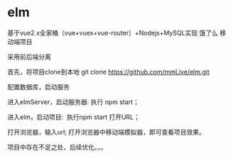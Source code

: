 # elm
 基于vue2.x全家桶（vue+vuex+vue-router）+Nodejs+MySQL实现 饿了么 移动端项目
 
 采用前后端分离
 
 首先，将项目clone到本地
 git clone https://github.com/mmLive/elm.git
 
 
 配置数据库，启动服务 
 
 进入elmServer，启动服务器: 执行 npm start；
 
 进入elm，启动项目:  执行npm start 打开URL；
 
 打开浏览器，输入url; 打开浏览器中移动端模拟器，即可查看项目效果。
 
 
项目中存在不足之处，后续优化。。。
 
 


